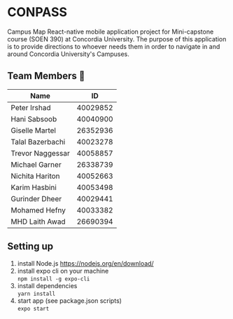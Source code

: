 # CONPASS
Campus Map React-native mobile application project for Mini-capstone course (SOEN 390) at Concordia University.
The purpose of this application is to provide directions to whoever needs them in order to navigate in and around Concordia University's Campuses.

## Team Members 👥
| Name          | ID        |
| ------------- |:-------------:|
|  Peter Irshad | 40029852 |
|  Hani Sabsoob | 40040900 |
| Giselle Martel | 26352936 |
| Talal Bazerbachi | 40023278 |
| Trevor Naggessar | 40058857 |
| Michael Garner | 26338739 |
| Nichita Hariton | 40052663 |
| Karim Hasbini | 40053498 |
| Gurinder Dheer | 40029441 |
| Mohamed Hefny | 40033382 |
| MHD Laith Awad | 26690394 |


## Setting up
1. install Node.js
https://nodejs.org/en/download/
2. install expo cli on your machine <br/>
`npm install -g expo-cli`
3. install dependencies <br/>
`yarn install`
4. start app (see package.json scripts) <br/>
`expo start`
